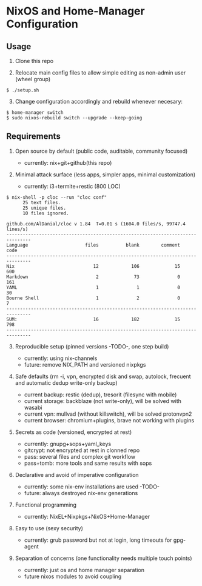# NixOS and Home-Manager Configuration

## Usage

1. Clone this repo

2. Relocate main config files to allow simple editing as non-admin
user (wheel group)
```
$ ./setup.sh
```

3. Change configuration accordingly and rebuild whenever necesary:
```
$ home-manager switch
$ sudo nixos-rebuild switch --upgrade --keep-going
```

## Requirements

1. Open source by default (public code, auditable, community focused)
   - currently: nix+git+github(this repo)

2. Minimal attack surface (less apps, simpler apps, minimal customization)
   - currently: i3+termite+restic (800 LOC)
```
$ nix-shell -p cloc --run "cloc conf"
      25 text files.
      25 unique files.
      10 files ignored.

github.com/AlDanial/cloc v 1.84  T=0.01 s (1604.0 files/s, 99747.4 lines/s)
-------------------------------------------------------------------------------
Language                     files          blank        comment           code
-------------------------------------------------------------------------------
Nix                             12            106             15            600
Markdown                         2             73              0            161
YAML                             1              1              0             30
Bourne Shell                     1              2              0              7
-------------------------------------------------------------------------------
SUM:                            16            182             15            798
-------------------------------------------------------------------------------
```

3. Reproducible setup (pinned versions -TODO-, one step build)
   - currently: using nix-channels
   - future: remove NIX_PATH and versioned nixpkgs

4. Safe defaults (rm -i, vpn, encrypted disk and swap, autolock,
frecuent and automatic dedup write-only backup)
   - current backup: restic (dedup), tresorit (filesync with mobile)
   - current storage: backblaze (not write-only), will be solved with wasabi
   - current vpn: mullvad (without killswitch), will be solved protonvpn2
   - current browser: chromium+plugins, brave not working with plugins

5. Secrets as code (versioned, encrypted at rest)
   - currently: gnupg+sops+yaml_keys
   - gitcrypt: not encrypted at rest in clonned repo
   - pass: several files and complex git workflow
   - pass+tomb: more tools and same results with sops

6. Declarative and avoid of imperative configuration
   - currently: some nix-env installations are used -TODO-
   - future: always destroyed nix-env generations

7. Functional programming
   - currently: NixEL+Nixpkgs+NixOS+Home-Manager

8. Easy to use (sexy security)
   - currently: grub password but not at login, long timeouts for gpg-agent

9. Separation of concerns (one functionality needs multiple touch points)
   - currently: just os and home manager separation
   - future nixos modules to avoid coupling